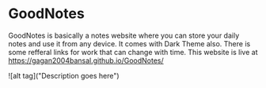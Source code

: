# GoodNotes
GoodNotes is basically a notes website where you can store your daily notes and use it from any device. It comes with Dark Theme also. There is some refferal links for work that can change with time.
This website is live at https://gagan2004bansal.github.io/GoodNotes/

![alt tag]("Description goes here")
